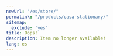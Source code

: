```yaml
---
newUrl: "/es/store/"
permalink: "/products/casa-stationary/"
sitemap:
  exclude: 'yes'
title: Oops!
description: Item no longer available!
lang: es
---
```

